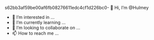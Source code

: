s62bb3af59be00af6fb08276611edc4cf1d226bc0- 👋 Hi, I’m @Hulmey
- 👀 I’m interested in ...
- 🌱 I’m currently learning ...
- 💞️ I’m looking to collaborate on ...
- 📫 How to reach me ...

<!---
Hulmey/Hulmey is a ✨ special ✨ repository because its `README.md` (this file) appears on your GitHub profile.
You can click the Preview link to take a look at your changes.
--->

